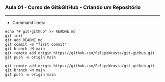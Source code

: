 ### Aula 01 - Curso de Git&GitHub - Criando um Repositório
---
* Command lines:
```
echo "# git-github" >> README.md
git init
git add README.md
git commit -m "first commit"
git branch -M main
git remote add origin https://github.com/FelipeWcosta/git-github.git
git push -u origin main

git remote add origin https://github.com/FelipeWcosta/git-github.git
git branch -M main
git push -u origin main
```